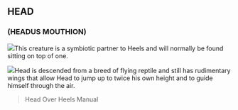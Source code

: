 ## HEAD 
### (HEADUS MOUTHION)

![](texture-animated-head_walking_towards?float-right)This creature is a symbiotic partner to Heels and will normally be found sitting
on top of one.

![](texture-head_falling_right)Head is descended from a breed of flying reptile and still has
rudimentary wings that allow Head to jump up to twice his own height and to
guide himself through the air.

> Head Over Heels Manual

